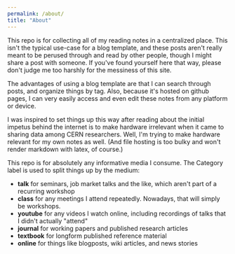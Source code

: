 ```yaml
---
permalink: /about/
title: "About"
---
```


This repo is for collecting all of my reading notes in a centralized place.
This isn't the typical use-case for a blog template, 
and these posts aren't really meant to be perused through and read by other people, 
though I might share a post with someone.
If you've found yourself here that way, please don't judge me too harshly for the messiness of this site.


The advantages of using a blog template are that I can search through posts, and organize things by tag.
Also, because it's hosted on github pages, I can very easily access and even edit these notes from any platform or device. 

I was inspired to set things up this way after reading about the initial impetus behind the internet is to make hardware irrelevant when it came to sharing data among CERN researchers. 
Well, I'm trying to make hardware relevant for my own notes as well. 
(And file hosting is too bulky and won't render markdown with latex, of course.)

This repo is for absolutely any informative media I consume.
The Category label is used to split things up by the medium:

- **talk** for seminars, job market talks and the like, which aren't part of a recurring workshop
- **class** for any meetings I attend repeatedly. Nowadays, that will simply be workshops.
- **youtube** for any videos I watch online, including recordings of talks that I didn't actually "attend"
- **journal** for working papers and published research articles
- **textbook** for longform published reference material
- **online** for things like blogposts, wiki articles, and news stories
